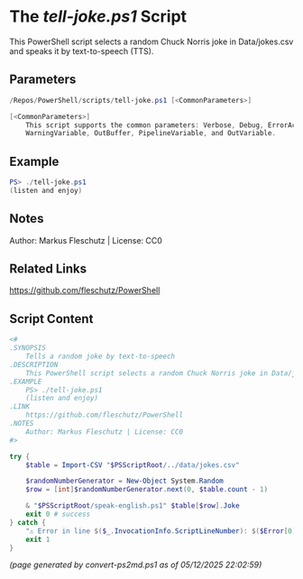 The *tell-joke.ps1* Script
===========================

This PowerShell script selects a random Chuck Norris joke in Data/jokes.csv and speaks it by text-to-speech (TTS).

Parameters
----------
```powershell
/Repos/PowerShell/scripts/tell-joke.ps1 [<CommonParameters>]

[<CommonParameters>]
    This script supports the common parameters: Verbose, Debug, ErrorAction, ErrorVariable, WarningAction, 
    WarningVariable, OutBuffer, PipelineVariable, and OutVariable.
```

Example
-------
```powershell
PS> ./tell-joke.ps1
(listen and enjoy)

```

Notes
-----
Author: Markus Fleschutz | License: CC0

Related Links
-------------
https://github.com/fleschutz/PowerShell

Script Content
--------------
```powershell
<#
.SYNOPSIS
	Tells a random joke by text-to-speech
.DESCRIPTION
	This PowerShell script selects a random Chuck Norris joke in Data/jokes.csv and speaks it by text-to-speech (TTS).
.EXAMPLE
	PS> ./tell-joke.ps1
	(listen and enjoy)
.LINK
	https://github.com/fleschutz/PowerShell
.NOTES
	Author: Markus Fleschutz | License: CC0
#>

try {
	$table = Import-CSV "$PSScriptRoot/../data/jokes.csv"

	$randomNumberGenerator = New-Object System.Random
	$row = [int]$randomNumberGenerator.next(0, $table.count - 1)

	& "$PSScriptRoot/speak-english.ps1" $table[$row].Joke
	exit 0 # success
} catch {
	"⚠️ Error in line $($_.InvocationInfo.ScriptLineNumber): $($Error[0])"
	exit 1
}
```

*(page generated by convert-ps2md.ps1 as of 05/12/2025 22:02:59)*
